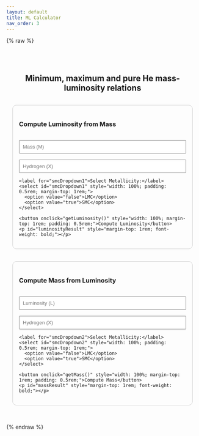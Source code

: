 ```yaml
---
layout: default
title: ML Calculator
nav_order: 3
---
```


{% raw %}
<div style="max-width: 600px; margin: 2rem auto; padding: 1rem; text-align: center;">

  <h2 style="margin-bottom: 2rem;">
    Minimum, maximum and pure He mass-luminosity relations
  </h2>

  <!-- Top Section: Luminosity -->
  <div style="border: 1px solid #ccc; padding: 1rem; border-radius: 10px; margin-bottom: 2rem; text-align: left;">
    <h3>Compute Luminosity from Mass</h3>
    <input type="number" id="massInput" placeholder="Mass (M)" style="width: 100%; padding: 0.5rem; margin-top: 1rem;">
    <input type="number" id="hydrogenInput1" placeholder="Hydrogen (X)" style="width: 100%; padding: 0.5rem; margin-top: 1rem;">
    
    <label for="smcDropdown1">Select Metallicity:</label>
    <select id="smcDropdown1" style="width: 100%; padding: 0.5rem; margin-top: 1rem;">
      <option value="false">LMC</option>
      <option value="true">SMC</option>
    </select>

    <button onclick="getLuminosity()" style="width: 100%; margin-top: 1rem; padding: 0.5rem;">Compute Luminosity</button>
    <p id="luminosityResult" style="margin-top: 1rem; font-weight: bold;"></p>
  </div>

  <!-- Bottom Section: Mass -->
  <div style="border: 1px solid #ccc; padding: 1rem; border-radius: 10px; text-align: left;">
    <h3>Compute Mass from Luminosity</h3>
    <input type="number" id="luminosityInput" placeholder="Luminosity (L)" style="width: 100%; padding: 0.5rem; margin-top: 1rem;">
    <input type="number" id="hydrogenInput2" placeholder="Hydrogen (X)" style="width: 100%; padding: 0.5rem; margin-top: 1rem;">
    
    <label for="smcDropdown2">Select Metallicity:</label>
    <select id="smcDropdown2" style="width: 100%; padding: 0.5rem; margin-top: 1rem;">
      <option value="false">LMC</option>
      <option value="true">SMC</option>
    </select>

    <button onclick="getMass()" style="width: 100%; margin-top: 1rem; padding: 0.5rem;">Compute Mass</button>
    <p id="massResult" style="margin-top: 1rem; font-weight: bold;"></p>
  </div>
</div>

<script>
  async function getLuminosity() {
    const m = parseFloat(document.getElementById('massInput').value);
    const x = parseFloat(document.getElementById('hydrogenInput1').value);
    const use_smc = document.getElementById('smcDropdown1').value === "true";

    const response = await fetch("https://hkxx28fqq4.execute-api.eu-north-1.amazonaws.com/add", {
      method: "POST",
      headers: { "Content-Type": "application/json" },
      body: JSON.stringify({ mode: "luminosity", m, x, use_smc })
    });

    const data = await response.json();
    document.getElementById('luminosityResult').innerText =
      `L_min: ${data.L_min?.toFixed(5)}, L_max: ${data.L_max?.toFixed(5)}, Pure He L: ${data.L_pure_He?.toFixed(5)}`;
  }

  async function getMass() {
    const L = parseFloat(document.getElementById('luminosityInput').value);
    const x = parseFloat(document.getElementById('hydrogenInput2').value);
    const use_smc = document.getElementById('smcDropdown2').value === "true";

    const response = await fetch("https://hkxx28fqq4.execute-api.eu-north-1.amazonaws.com/add", {
      method: "POST",
      headers: { "Content-Type": "application/json" },
      body: JSON.stringify({ mode: "mass", L, x, use_smc })
    });

    const data = await response.json();
    document.getElementById('massResult').innerText =
      `M_min: ${data.M_min}, M_max: ${data.M_max}, Pure He M: ${data.M_pure_He}`;
  }
</script>
{% endraw %}
